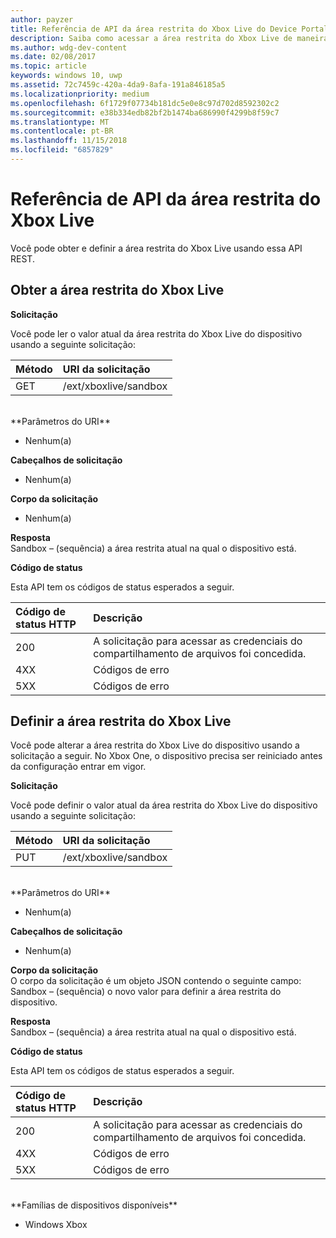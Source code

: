 ```yaml
---
author: payzer
title: Referência de API da área restrita do Xbox Live do Device Portal
description: Saiba como acessar a área restrita do Xbox Live de maneira programática.
ms.author: wdg-dev-content
ms.date: 02/08/2017
ms.topic: article
keywords: windows 10, uwp
ms.assetid: 72c7459c-420a-4da9-8afa-191a846185a5
ms.localizationpriority: medium
ms.openlocfilehash: 6f1729f07734b181dc5e0e8c97d702d8592302c2
ms.sourcegitcommit: e38b334edb82bf2b1474ba686990f4299b8f59c7
ms.translationtype: MT
ms.contentlocale: pt-BR
ms.lasthandoff: 11/15/2018
ms.locfileid: "6857829"
---
```

# <a name="xbox-live-sandbox-api-reference"></a>Referência de API da área restrita do Xbox Live   
Você pode obter e definir a área restrita do Xbox Live usando essa API REST.

## <a name="get-the-xbox-live-sandbox"></a>Obter a área restrita do Xbox Live

**Solicitação**

Você pode ler o valor atual da área restrita do Xbox Live do dispositivo usando a seguinte solicitação:

Método      | URI da solicitação
:------     | :-----
GET | /ext/xboxlive/sandbox
<br />
**Parâmetros do URI**

- Nenhum(a)

**Cabeçalhos de solicitação**

- Nenhum(a)

**Corpo da solicitação**

- Nenhum(a)

**Resposta**   
Sandbox – (sequência) a área restrita atual na qual o dispositivo está.   

**Código de status**

Esta API tem os códigos de status esperados a seguir.

Código de status HTTP      | Descrição
:------     | :-----
200 | A solicitação para acessar as credenciais do compartilhamento de arquivos foi concedida.
4XX | Códigos de erro
5XX | Códigos de erro

## <a name="set-the-xbox-live-sandbox"></a>Definir a área restrita do Xbox Live
Você pode alterar a área restrita do Xbox Live do dispositivo usando a solicitação a seguir. No Xbox One, o dispositivo precisa ser reiniciado antes da configuração entrar em vigor.

**Solicitação**

Você pode definir o valor atual da área restrita do Xbox Live do dispositivo usando a seguinte solicitação:

Método      | URI da solicitação
:------     | :-----
PUT | /ext/xboxlive/sandbox
<br />
**Parâmetros do URI**

- Nenhum(a)

**Cabeçalhos de solicitação**

- Nenhum(a)

**Corpo da solicitação**   
O corpo da solicitação é um objeto JSON contendo o seguinte campo:   
Sandbox – (sequência) o novo valor para definir a área restrita do dispositivo.

**Resposta**   
Sandbox – (sequência) a área restrita atual na qual o dispositivo está.   

**Código de status**

Esta API tem os códigos de status esperados a seguir.

Código de status HTTP      | Descrição
:------     | :-----
200 | A solicitação para acessar as credenciais do compartilhamento de arquivos foi concedida.
4XX | Códigos de erro
5XX | Códigos de erro

<br />
**Famílias de dispositivos disponíveis**

* Windows Xbox

